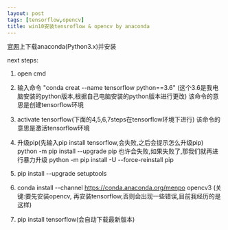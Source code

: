 ```yaml
---
layout: post
tags: [tensorflow,opencv]
title: win10安装tensroflow & opencv by anaconda
---
```


[官网](https://www.anaconda.com/download/)上下载anaconda(Python3.x)并安装

next steps:

1. open cmd 

2. 输入命令 "conda creat --name tensorflow python==3.6"
   (这个3.6是我电脑安装的python版本,根据自己电脑安装的python版本进行更改)
   该命令的意思是创建tensorflow环境

3. activate tensorflow(下面的4,5,6,7steps在tensorflow环境下进行)
   该命令的意思是激活tensorflow环境

4. 升级pip(先输入pip install tensorflow,会失败,之后会提示怎么升级pip)
   python -m pip install --upgrade pip
   也许会失败,如果失败了,那我们就再进行暴力升级
   python -m pip install -U --force-reinstall pip

5. pip install --upgrade setuptools

6. conda install --channel https://conda.anaconda.org/menpo opencv3
(关键:要先安装opencv, 再安装tensorflow,否则会出现一些错误,目前我经历的是这样)

7. pip install tensorflow(会自动下载最新版本)

